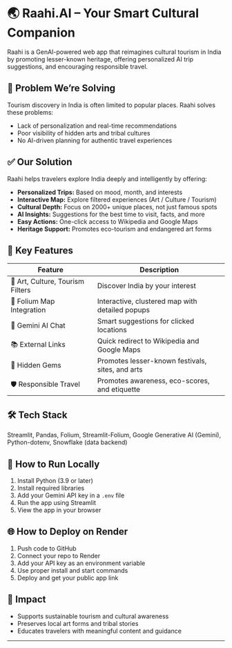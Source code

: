 # 🌏 Raahi.AI – Your Smart Cultural Companion

Raahi is a GenAI-powered web app that reimagines cultural tourism in India by promoting lesser-known heritage, offering personalized AI trip suggestions, and encouraging responsible travel.

## 🚨 Problem We’re Solving

Tourism discovery in India is often limited to popular places. Raahi solves these problems:
- Lack of personalization and real-time recommendations
- Poor visibility of hidden arts and tribal cultures
- No AI-driven planning for authentic travel experiences

## ✅ Our Solution

Raahi helps travelers explore India deeply and intelligently by offering:
- **Personalized Trips:** Based on mood, month, and interests
- **Interactive Map:** Explore filtered experiences (Art / Culture / Tourism)
- **Cultural Depth:** Focus on 2000+ unique places, not just famous spots
- **AI Insights:** Suggestions for the best time to visit, facts, and more
- **Easy Actions:** One-click access to Wikipedia and Google Maps
- **Heritage Support:** Promotes eco-tourism and endangered art forms

## 🧠 Key Features

| Feature                    | Description                                       |
|---------------------------|---------------------------------------------------|
| 🎨 Art, Culture, Tourism Filters | Discover India by your interest                |
| 📍 Folium Map Integration | Interactive, clustered map with detailed popups  |
| 🤖 Gemini AI Chat         | Smart suggestions for clicked locations          |
| 📚 External Links         | Quick redirect to Wikipedia and Google Maps      |
| 🧵 Hidden Gems            | Promotes lesser-known festivals, sites, and arts |
| 🛡 Responsible Travel     | Promotes awareness, eco-scores, and etiquette    |

## 🛠 Tech Stack

Streamlit, Pandas, Folium, Streamlit-Folium, Google Generative AI (Gemini), Python-dotenv, Snowflake (data backend)

## 🚀 How to Run Locally

1. Install Python (3.9 or later)
2. Install required libraries
3. Add your Gemini API key in a `.env` file
4. Run the app using Streamlit
5. View the app in your browser

## 🌐 How to Deploy on Render

1. Push code to GitHub
2. Connect your repo to Render
3. Add your API key as an environment variable
4. Use proper install and start commands
5. Deploy and get your public app link

## 🎯 Impact

- Supports sustainable tourism and cultural awareness
- Preserves local art forms and tribal stories
- Educates travelers with meaningful content and guidance

---


